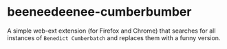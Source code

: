 # beeneedeenee-cumberbumber

A simple web-ext extension (for Firefox and Chrome) that searches for all instances of `Benedict Cumberbatch` and replaces them with a funny version.